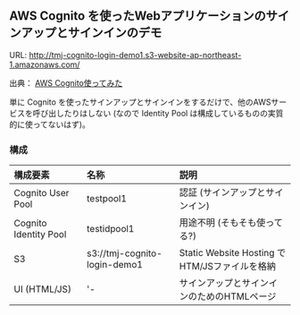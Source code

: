 ## AWS Cognito を使ったWebアプリケーションのサインアップとサインインのデモ

URL: http://tmj-cognito-login-demo1.s3-website-ap-northeast-1.amazonaws.com/

出典： [AWS Cognito使ってみた](https://hacknote.jp/archives/57871/)

単に Cognito を使ったサインアップとサインインをするだけで、他のAWSサービスを呼び出したりはしない (なので Identity Pool は構成しているものの実質的に使ってないはず)。

### 構成

|構成要素|名称|説明|
|:--|:--|:--|
|Cognito User Pool|testpool1|認証 (サインアップとサインイン)|
|Cognito Identity Pool|testidpool1|用途不明 (そもそも使ってる?)|
|S3|s3://tmj-cognito-login-demo1|Static Website Hosting でHTM/JSファイルを格納|
|UI (HTML/JS)|'-|サインアップとサインインのためのHTMLページ|
